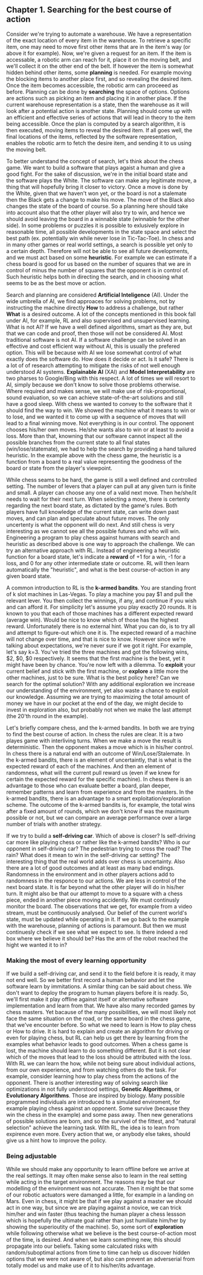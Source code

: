 ## Chapter 1. Searching for the best course of action

Consider we're trying to automate a warehouse. We have a representation of the exact location of every item in the warehouse.
To retrieve a specific item, one may need to move first other items that are in the item's way (or above it for example).
Now, we're given a request for an item.
If the item is accessable, a robotic arm can reach for it, place it on the moving belt, and we'll collect it on the other end of the belt. If however the item is somewhat hidden behind other items, some __planning__ is needed.
For example moving the blocking items to another place first, and so revealing the desired item. Once the item becomes accessible, the robotic arm can proceeed as before.
Planning can be done by __searching__ the space of options. Options are actions such as picking an item and placing it in another place.
If the current warehouse representation is a state, then the warehouse as it will look after a potential action is another state.
Planning should come up with an efficient and effective series of actions that will lead in theory to the item being accessible.
Once the plan is computed by a search algorithm, it is then executed, moving items to reveal the desired item. If all goes well, the final locations of the items, reflected by the software representation, enables the robotic arm to fetch the desire item, and sending it to us using the moving belt.

To better understand the concept of search, let's think about the chess game. We want to build a software that plays agaist a human and give a good fight. For the sake of discussion, we're in the initial board state and the software plays the White. The software can make any legitimate move, a thing that will hopefully bring it closer to victory. Once a move is done by the White, given that we haven't won yet, or the board is not a stalemate then the Black gets a change to make his move. The move of the Black also changes the state of the board of course. So a planning here should take into account also that the other player will also try to win, and hence we should avoid leaving the board in a winnable state (winnable for the other side). In some problems or puzzles it is possible to exlusively explore in reasonable time, all possible developments in the state space and select the best path (ex. potentially win while never lose in Tic-Tac-Toe). In chess and in many other games or real world settings, a search is possible yet only to a certain depth. Therefore will not be able to see all future developments, and we must act based on some __heuristic__. For example we can estimate if a chess board is good for us based on the number of squares that we are in control of minus the number of squares that the opponent is in control of. Such heuristic helps both in directing the search, and in choosing what seems to be as the best move or action.

Search and planning are considered __Artificial Inteligence__ (AI). Under the wide umbrella of AI, we find approaces for solving problems, not by instructing the machine directly __How__ to address a challenge, but rather __What__ is a desired outcome. A lot of the concepts mentioned in this book fall under AI, for example, RL and also supervised and unsupervised learning. What is not AI? If we have a well defined algorithms, smart as they are, but that we can code and proof, then those will not be considered AI. Most traditional software is not AI. If a software challenge can be solved in an effective and cost efficient way without AI, this is usually the prefered option. This will be because with AI we lose somewhat control of what exactly does the software do. How does it decide or act. Is it safe? There is a lot of of research attempting to mitigate the risks of not well enough understood AI systems. __Explainable AI__ (XAI) and __Model Interpretability__ are two pharses to Google/Bing with this respect. A lot of times we will resort to AI, simply because we don't know to solve those problems otherwise. Where required and makes sense, we will make use of risk-proportional, sound evaluation, so we can achieve state-of-the-art solutions and still have a good sleep.
With chess we wanted to convey to the software that it should find the way to win. We showed the machine what it means to win or to lose, and we wanted it to come up with a sequence of moves that will lead to a final winning move. Not everything is in our control. The opponent chooses his/her own moves. He/she wants also to win or at least to avoid a loss. More than that, knowning that our software cannot inspect all the possible branches from the current state to all final states (win/lose/statemate), we had to help the search by providing a hand tailured heuristic. In the example above with the chess game, the heuristic is a function from a board to a real value representing the goodness of the board or state from the player's viewpoint.

While chess seams to be hard, the game is still a well defined and controlled setting. The number of levers that a player can pull at any given turn is finite and small. A player can choose any one of a valid next move. Then he/she/it needs to wait for their next turn. When selecting a move, there is certenty regarding the next board state, as dictated by the game's rules. Both players have full knowledge of the current state, can write down past moves, and can plan and speculate about future moves. The only uncertenty is what the opponent will do next. And still chess is very interesting as we cannot see all the possible futures and who will win. Engineering a program to play chess against humans with search and heuristic as described above is one way to approach the challenge. We can try an alternative approach with RL. Instead of engineering a heuristic function for a board state, let's indicate a __reward__ of +1 for a win, -1 for a loss, and 0 for any other intermediate state or outcome. RL will then learn automatically the "heuristic", and what is the best course-of-action in any given board state.

A common introduction to RL is the __k-armed bandits__. You are standing front of k slot machines in Las-Vegas. To play a machine you pay $1 and pull the relevant lever. You then collect the winnings, if any, and continue if you wish and can afford it. For simplicity let's assume you play exactly 20 rounds. It is known to you that each of those machines has a different expected reward (average win). Would be nice to know which of those has the highest reward. Unfortunately there is no external hint. What you can do, is to try all and attempt to figure-out which one it is. The expected reward of a machine will not change over time, and that is nice to know. However since we're talking about expectations, we're never sure if we got it right. For example, let's say k=3. You've tried the three machines and got the following wins, $2, $0, $0 respectively. It seems that the first machine is the best, yet it might have been by chance. You're now left with a dilemma. To __exploit__ your current belief and stick with the first machine, or __explore__ a little more the other machines, just to be sure. What is the best policy here? Can we search for the optimal solution? With any additional exploration we increase our understanding of the environment, yet also waste a chance to exploit our knowledge. Assuming we are trying to maximizing the total amount of money we have in our pocket at the end of the day, we might decide to invest in exploration also, but probably not when we make the last attempt (the 20'th round in the example).

Let's briefly compare chess, and the k-armed bandits. In both we are trying to find the best course of action. In chess the rules are clear. It is a two playes game with interliving turns. When we make a move the result is deterministic. Then the opponent makes a move which is in his/her control. In chess there is a natural end with an outcome of Win/Lose/Stalemate. In the k-armed bandits, there is an element of uncertaintly, that is what is the expected reward of each of the machines. And then an element of randomness, what will the current pull reward us (even if we knew for certain the expected reward for the specific machine).
In chess there is an advantage to those who can evaluate better a board, plan deeper, remember patterns and learn from experience and from the masters. In the k-armed bandits, there is an advantage to a smart exploitation/exploration scheme. The outcome of the k-armed bandits is, for example, the total wins after a fixed amount of rounds, which we don't know if was the maximum possible or not, but we can compare an average performance over a large number of trials with another strategy.

If we try to build a __self-driving car__. Which of above is closer? Is self-driving car more like playing chess or rather like the k-armed bandits? Who is our opponent in self-driving car? The pedestrian trying to cross the road? The rain? What does it mean to win in the self-driving car setting? The interesting thing that the real world adds over chess is uncertainty. Also there are a lot of good outcomes and at least as many bad endings. Randomness in the environment and in other players actions add to randomness in the responce to our actions. We are less in control of the next board state. It is far beyond what the other player will do in his/her turn. It might also be that our attempt to move to a square with a chess piece, ended in another piece moving accidently. We must continusly monitor the board. The observations that we get, for example from a video stream, must be continuously analysed. Our belief of the current world's state, must be updated while operating in it.
If we go back to the example with the warehouse, planning of actions is paramount. But then we must continuesly check if we see what we expect to see. Is there indeed a red box where we believe it should be? Has the arm of the robot reached the hight we wanted it to in?

### Making the most of every learning opportunity

If we build a self-driving car, and send it to the field before it is ready, it may not end well. So we better first record a human behavior and let the software learn by immitations. A similar thing can be said about chess. We don't want to deploy the program to human players before it is ready. So, we'll first make it play offline against itself or alternative software implementation and learn from that. We have also many recorded games by chess masters. Yet bacause of the many possibilities, we will most likely not face the same situation on the road, or the same board in the chess game, that we've encounter before. So what we need to learn is How to play chess or How to drive. It is hard to explain and create an algorithm for driving or even for playing chess, but RL can help us get there by learning from the examples what behavior leads to good outcomes. When a chess game is lost, the machine should learn to do something different. But it is not clear which of the moves that lead to the loss should be attributed with the loss. With RL we can learn the how, while not being sure about individual actions, from our own experience, and from watching others do the task. For example, consider learning how to play chess from the actions of the opponent. There is another interesting way of solving search like optimizations in not fully understood settings, __Genetic Algorithms__, or __Evolutionary Algorithms__. Those are inspired by biology. Many possible programmed individuals are introduced to a simulated enviroment, for example playing chess against an opponent. Some survive (because they win the chess in the example) and some pass away. Then new generations of possible solutions are born, and so the survivel of the fittest, and "natural selection" achieve the learning task. With RL, the idea is to learn from expirence even more. Every action that we, or anybody else takes, should give us a hint how to improve the policy.

### Being adjustable

While we should make any opportunity to learn offline before we arrive at the real settings. It may often make sense also to learn in the real setting while acting in the target environment. The reasons may be that our modelling of the environment was not accurate. Then it might be that some of our robotic actuators were damanged a little, for example in a landing on Mars. Even in chess, it might be that if we play against a master we should act in one way, but since we are playing against a novice, we can trick him/her and win faster (thus teaching the human player a chess lessson which is hopefully the ultimate goal rather than just humiliate him/her by showing the superioutity of the machine). So, some sort of __exploration__ while following  otherwise what we believe is the best course-of-action most of the time, is desired. And when we learn something new, this should propagate into our beliefs. Taking some calculated risks with random/suboptimal actions from time to time can help us discover hidden options that we were not aware of, but also can prevent an adverserial from totally model us and make use of it to his/her/its advantage.

